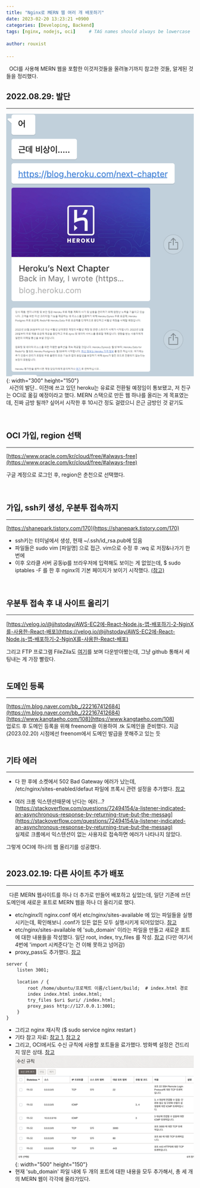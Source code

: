 ```yaml
---
title: "Nginx로 MERN 웹 여러 개 배포하기"
date: 2023-02-20 13:23:21 +0900
categories: [Developing, Backend]
tags: [nginx, nodejs, oci]     # TAG names should always be lowercase

author: rouxist

---
```

&nbsp;&nbsp;OCI를 사용해 MERN 웹을 포함한 이것저것들을 올려놓기까지 참고한 것들, 알게된 것들을 정리했다.

## 2022.08.29: 발단
---  
![dau](/assets/post-img/developing/oci/08-29-1.png){: width="300" height="150"}   
&nbsp;&nbsp;사건의 발단.. 이전에 쓰고 있던 heroku는 유료로 전환될 예정임이 통보됐고, 저 친구는 OCI로 옮길 예정이라고 했다.
MERN 스택으로 만든 웹 하나를 올리는 게 목표였는데, 진짜 금방 될까? 싶어서 시작한 후 10시간 정도 걸렸으니 은근 금방인 것 같기도  
<br/><br/>    

## OCI 가입, region 선택  
---  
[https://www.oracle.com/kr/cloud/free/#always-free](https://www.oracle.com/kr/cloud/free/#always-free)  

구글 계정으로 로그인 후, region은 춘천으로 선택했다.  
<br/><br/>    

## 가입, ssh키 생성, 우분투 접속까지  
---  
[https://shanepark.tistory.com/170](https://shanepark.tistory.com/170)

* ssh키는 터미널에서 생성, 현재 ~/.ssh/id_rsa.pub에 있음
* 파일들은 sudo vim [파일명] 으로 접근. vim으로 수정 후 :wq 로 저장&나가기 한 번에
* 이후 오라클 서버 공동ip를 브라우저에 입력해도 보이는 게 없었는데, $ sudo iptables -F 를 한 후 nginx의 기본 페이지가 보이기 시작했다. [(참고)](https://itreport.tistory.com/628)  
<br/><br/>    

## 우분투 접속 후 내 사이트 올리기
---  
[https://velog.io/@jjhstoday/AWS-EC2에-React-Node.js-앱-배포하기-2-NginX를-사용한-React-배포](https://velog.io/@jjhstoday/AWS-EC2에-React-Node.js-앱-배포하기-2-NginX를-사용한-React-배포)

그리고 FTP 프로그램 FileZila도 [여기](https://chailmon.com/dev/cloud/cloud-오라클-클라우드-ftp-연결방법/)를 보며 다운받아봤는데, 그냥 github 통해서 세팅내는 게 가장 빨랐다.
<br/><br/>    

## 도메인 등록
---  
[https://m.blog.naver.com/bb_/222167412684](https://m.blog.naver.com/bb_/222167412684)  
[https://www.kangtaeho.com/108](https://www.kangtaeho.com/108)  
업로드 후 도메인 등록을 위해 freenom을 이용하여 .tk 도메인을 준비했다. 지금(2023.02.20) 시점에선 freenom에서 도메인 발급을 못해주고 있는 듯
<br/><br/>    

## 기타 에러
---  
* 다 한 후에 소켓에서 502 Bad Gateway 에러가 났는데,  
/etc/nginx/sites-enabled/defaut 파일에 프록시 관련 설정을 추가했다. [참고](https://github.com/tlaverdure/laravel-echo-server/issues/273)
 
 
* 여러 크롬 익스텐션때문에 난다는 에러...?  
[https://stackoverflow.com/questions/72494154/a-listener-indicated-an-asynchronous-response-by-returning-true-but-the-messag](https://stackoverflow.com/questions/72494154/a-listener-indicated-an-asynchronous-response-by-returning-true-but-the-messag)  
실제로 크롬에서 익스텐션이 없는 사용자로 접속하면 에러가 나타나지 않았다.

그렇게 OCI에 하나의 웹 올리기를 성공했다.
<br/><br/>   

## 2023.02.19: 다른 사이트 추가 배포
---  
&nbsp;&nbsp;다른 MERN 웹사이트를 하나 더 추가로 만들어 배포하고 싶었는데, 일단 기존에 쓰던 도메인에 새로운 포트로 MERN 웹을 하나 더 올리기로 했다.

* etc/nginx의 nginx.conf 에서 etc/nginx/sites-available 에 있는 파일들을 실행시키는데, 확인해보니 .conf가 있든 없든 모두 실행시키게 되어있었다. [참고](https://velog.io/@loocia1910/Next.js-linux-서버에서-nginx로-nextjs-배포하기)
* etc/nginx/sites-available 에 'sub_domain' 이라는 파일을 만들고 새로운 포트에 대한 내용들을 작성했다. 일단 root, index, try_files 를 작성. [참고](https://potential-coding.tistory.com/22) (다만 여기서 4번에 'import 시켜준다'는 건 이해 못하고 넘어감)
* proxy_pass도 추가했다. [참고](https://developer0809.tistory.com/6) 


```
server {
    listen 3001;

    location / {
        root /home/ubuntu/프로젝트 이름/client/build;  # index.html 경로
        index index.html index.html; 
        try_files $uri $uri/ /index.html;
        proxy_pass http://127.0.0.1:3001;
    }
}
```  

* 그리고 nginx 재시작 ($ sudo service nginx restart )
* 기타 참고 자료: [참고 1](https://zionh.tistory.com/20), [참고 2](https://seongjin08.tistory.com/150)
* 그리고, OCI에서도 수신 규칙에 사용할 포트들을 료가했다. 방화벽 설정은 건드리지 않은 상태. [참고](https://kibua20.tistory.com/124)
![02-19-01](/assets/post-img/developing/oci/02-19-1.png){: width="500" height="150"}  
* 현재 'sub_domain' 파일 내에 두 개의 포트에 대한 내용을 모두 추가해서, 총 세 개의 MERN 웹이 각각에 올라가있다.